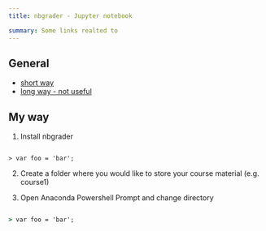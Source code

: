 ```yaml
---
title: nbgrader - Jupyter notebook

summary: Some links realted to
---
```


## General

- [short way](https://medium.com/analytics-vidhya/5-steps-to-auto-grade-your-jupyter-notebooks-nbgrader-simplified-4cbebf8943ef)
- [long way - not useful](https://nbgrader.readthedocs.io/en/stable/index.html)

## My way

1. Install nbgrader

```jupyter notebook

> var foo = 'bar';

```
2. Create a folder where you would like to store your course material (e.g. course1)

3. Open Anaconda Powershell Prompt and change directory

```cmd

> var foo = 'bar';

```
